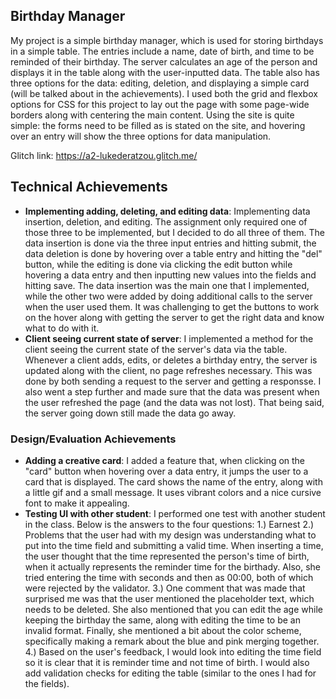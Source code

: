 ## Birthday Manager
My project is a simple birthday manager, which is used for storing birthdays in a simple table. The entries include a name, date of birth, and time to be reminded of their birthday. The server calculates an age of the person and displays it in the table along with the user-inputted data. The table also has three options for the data: editing, deletion, and displaying a simple card (will be talked about in the achievements). I used both the grid and flexbox options for CSS for this project to lay out the page with some page-wide borders along with centering the main content. Using the site is quite simple: the forms need to be filled as is stated on the site, and hovering over an entry will show the three options for data manipulation.

Glitch link: https://a2-lukederatzou.glitch.me/

## Technical Achievements
- **Implementing adding, deleting, and editing data**: Implementing data insertion, deletion, and editing. The assignment only required one of those three to be implemented, but I decided to do all three of them. The data insertion is done via the three input entries and hitting submit, the data deletion is done by hovering over a table entry and hitting the "del" button, while the editing is done via clicking the edit button while hovering a data entry and then inputting new values into the fields and hitting save. The data insertion was the main one that I implemented, while the other two were added by doing additional calls to the server when the user used them. It was challenging to get the buttons to work on the hover along with getting the server to get the right data and know what to do with it.
- **Client seeing current state of server**: I implemented a method for the client seeing the current state of the server's data via the table. Whenever a client adds, edits, or deletes a birthday entry, the server is updated along with the client, no page refreshes necessary. This was done by both sending a request to the server and getting a responsse. I also went a step further and made sure that the data was present when the user refreshed the page (and the data was not lost). That being said, the server going down still made the data go away.

### Design/Evaluation Achievements
- **Adding a creative card**: I added a feature that, when clicking on the "card" button when hovering over a data entry, it jumps the user to a card that is displayed. The card shows the name of the entry, along with a little gif and a small message. It uses vibrant colors and a nice cursive font to make it appealing.
- **Testing UI with other student**: I performed one test with another student in the class. Below is the answers to the four questions:
1.) Earnest
2.) Problems that the user had with my design was understanding what to put into the time field and submitting a valid time. When inserting a time, the user thought that the time represented the person's time of birth, when it actually represents the reminder time for the birthady. Also, she tried entering the time with seconds and then as 00:00, both of which were rejected by the validator.
3.) One comment that was made that surprised me was that the user mentioned the placeholder text, which needs to be deleted. She also mentioned that you can edit the age while keeping the birthday the same, along with editing the time to be an invalid format. Finally, she mentioned a bit about the color scheme, specifically making a remark about the blue and pink merging together.
4.) Based on the user's feedback, I would look into editing the time field so it is clear that it is reminder time and not time of birth. I would also add validation checks for editing the table (similar to the ones I had for the fields). 